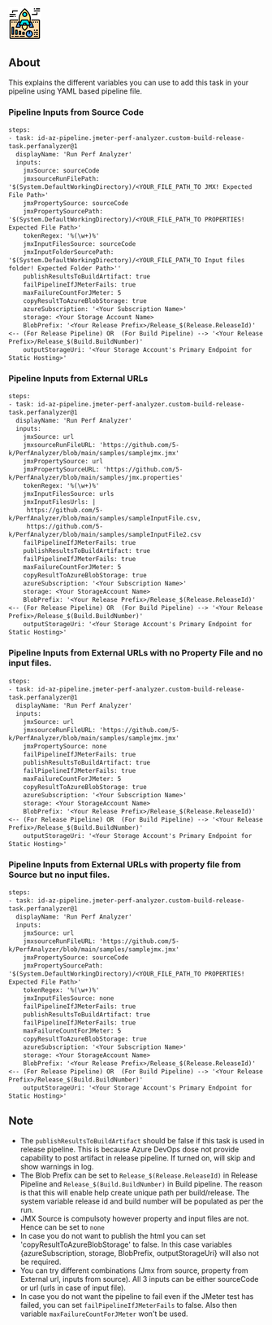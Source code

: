 ![Screenshot](screenshots/icon.png)

## About
This explains the different variables you can use to add this task in your pipeline using YAML based pipeline file.

### Pipeline Inputs from Source Code

```
steps:
- task: id-az-pipeline.jmeter-perf-analyzer.custom-build-release-task.perfanalyzer@1
  displayName: 'Run Perf Analyzer'
  inputs:
    jmxSource: sourceCode
    jmxsourceRunFilePath: '$(System.DefaultWorkingDirectory)/<YOUR_FILE_PATH_TO JMX! Expected File Path>'
    jmxPropertySource: sourceCode
    jmxPropertySourcePath: '$(System.DefaultWorkingDirectory)/<YOUR_FILE_PATH_TO PROPERTIES! Expected File Path>'
    tokenRegex: '%(\w+)%'
    jmxInputFilesSource: sourceCode
    jmxInputFolderSourcePath: '$(System.DefaultWorkingDirectory)/<YOUR_FILE_PATH_TO Input files folder! Expected Folder Path>''
    publishResultsToBuildArtifact: true
    failPipelineIfJMeterFails: true
    maxFailureCountForJMeter: 5
    copyResultToAzureBlobStorage: true
    azureSubscription: '<Your Subscription Name>'
    storage: <Your Storage Account Name>
    BlobPrefix: '<Your Release Prefix>/Release_$(Release.ReleaseId)' <-- (For Release Pipeline) OR  (For Build Pipeline) --> '<Your Release Prefix>/Release_$(Build.BuildNumber)'
    outputStorageUri: '<Your Storage Account's Primary Endpoint for Static Hosting>'
```

### Pipeline Inputs from External URLs

```
steps:
- task: id-az-pipeline.jmeter-perf-analyzer.custom-build-release-task.perfanalyzer@1
  displayName: 'Run Perf Analyzer'
  inputs:
    jmxSource: url
    jmxsourceRunFileURL: 'https://github.com/5-k/PerfAnalyzer/blob/main/samples/samplejmx.jmx'
    jmxPropertySource: url
    jmxPropertySourceURL: 'https://github.com/5-k/PerfAnalyzer/blob/main/samples/jmx.properties'
    tokenRegex: '%(\w+)%'
    jmxInputFilesSource: urls
    jmxInputFilesUrls: |
     https://github.com/5-k/PerfAnalyzer/blob/main/samples/sampleInputFile.csv,
     https://github.com/5-k/PerfAnalyzer/blob/main/samples/sampleInputFile2.csv
    failPipelineIfJMeterFails: true
    publishResultsToBuildArtifact: true
    failPipelineIfJMeterFails: true
    maxFailureCountForJMeter: 5
    copyResultToAzureBlobStorage: true
    azureSubscription: '<Your Subscription Name>'
    storage: <Your StorageAccount Name>
    BlobPrefix: '<Your Release Prefix>/Release_$(Release.ReleaseId)' <-- (For Release Pipeline) OR  (For Build Pipeline) --> '<Your Release Prefix>/Release_$(Build.BuildNumber)'
    outputStorageUri: '<Your Storage Account's Primary Endpoint for Static Hosting>'
```

### Pipeline Inputs from External URLs with no Property File and no input files.

```
steps:
- task: id-az-pipeline.jmeter-perf-analyzer.custom-build-release-task.perfanalyzer@1
  displayName: 'Run Perf Analyzer'
  inputs:
    jmxSource: url
    jmxsourceRunFileURL: 'https://github.com/5-k/PerfAnalyzer/blob/main/samples/samplejmx.jmx'
    jmxPropertySource: none
    failPipelineIfJMeterFails: true
    publishResultsToBuildArtifact: true
    failPipelineIfJMeterFails: true
    maxFailureCountForJMeter: 5
    copyResultToAzureBlobStorage: true
    azureSubscription: '<Your Subscription Name>'
    storage: <Your StorageAccount Name>
    BlobPrefix: '<Your Release Prefix>/Release_$(Release.ReleaseId)' <-- (For Release Pipeline) OR  (For Build Pipeline) --> '<Your Release Prefix>/Release_$(Build.BuildNumber)'
    outputStorageUri: '<Your Storage Account's Primary Endpoint for Static Hosting>'
```

### Pipeline Inputs from External URLs with property file from Source but no input files.


```
steps:
- task: id-az-pipeline.jmeter-perf-analyzer.custom-build-release-task.perfanalyzer@1
  displayName: 'Run Perf Analyzer'
  inputs:
    jmxSource: url
    jmxsourceRunFileURL: 'https://github.com/5-k/PerfAnalyzer/blob/main/samples/samplejmx.jmx'
    jmxPropertySource: sourceCode
    jmxPropertySourcePath: '$(System.DefaultWorkingDirectory)/<YOUR_FILE_PATH_TO PROPERTIES! Expected File Path>'
    tokenRegex: '%(\w+)%'
    jmxInputFilesSource: none
    failPipelineIfJMeterFails: true
    publishResultsToBuildArtifact: true
    failPipelineIfJMeterFails: true
    maxFailureCountForJMeter: 5
    copyResultToAzureBlobStorage: true
    azureSubscription: '<Your Subscription Name>'
    storage: <Your StorageAccount Name>
    BlobPrefix: '<Your Release Prefix>/Release_$(Release.ReleaseId)' <-- (For Release Pipeline) OR  (For Build Pipeline) --> '<Your Release Prefix>/Release_$(Build.BuildNumber)'
    outputStorageUri: '<Your Storage Account's Primary Endpoint for Static Hosting>'
```


## Note
 - The `publishResultsToBuildArtifact` should be false if this task is used in release pipeline. This is because Azure DevOps dose not provide capability to post artifact in release pipeline. If turned on, will skip and show warnings in log.
 - The Blob Prefix can be set to `Release_$(Release.ReleaseId)` in Release Pipeline and `Release_$(Build.BuildNumber)` in Build pipeline. The reason is that this will enable help create unique path per build/release. The system variable release id and build number will be populated as per the run.
 - JMX Source is compulsoty however property and input files are not. Hence can be set to `none`
 - In case you do not want to publish the html you can set 'copyResultToAzureBlobStorage' to false. In this case variables {azureSubscription, storage, BlobPrefix, outputStorageUri} will also not be required.
 - You can try different combinations (Jmx from source, property from External url, inputs from source). All 3 inputs can be either sourceCode or url (urls in case of input file).
 - In case you do not want the pipeline to fail even if the JMeter test has failed, you can set `failPipelineIfJMeterFails` to false. Also then variable `maxFailureCountForJMeter` won't be used.
